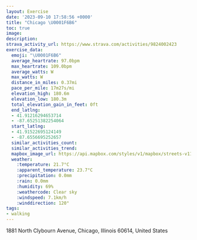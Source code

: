 ```yaml
---
layout: Exercise
date: '2023-09-10 17:58:56 +0000'
title: "Chicago \U0001F6B6"
toc: true
image:
description:
strava_activity_url: https://www.strava.com/activities/9824002423
exercise_data:
  emoji: "\U0001F6B6"
  average_heartrate: 97.0bpm
  max_heartrate: 109.0bpm
  average_watts: W
  max_watts: W
  distance_in_miles: 0.37mi
  pace_per_mile: 17m27s/mi
  elevation_high: 180.6m
  elevation_low: 180.3m
  total_elevation_gain_in_feet: 0ft
  end_latlng:
  - 41.91216294653714
  - -87.65251382254064
  start_latlng:
  - 41.91522695124149
  - -87.6556695252657
  similar_activities_count:
  similar_activities_trend:
  mapbox_image_url: https://api.mapbox.com/styles/v1/mapbox/streets-v11/static/path-5+787af2-1.0(_ly~Fz__vOt%40kA),pin-s-s+e5b22e(-87.65454,41.9144),pin-s-f+89ae00(-87.65415999999999,41.91413)/auto/800x800?access_token=pk.eyJ1Ijoiam9zaGJlY2ttYW4iLCJhIjoiY205eWR2aDd1MWZ6djJrbXc4a3M0bWZleiJ9.XiG9OWkNcZk2QzjJbxLB4A
  weather:
    :temperature: 21.7°C
    :apparent_temperature: 23.7°C
    :precipitation: 0.0mm
    :rain: 0.0mm
    :humidity: 69%
    :weathercode: Clear sky
    :windspeed: 7.1km/h
    :winddirection: 120°
tags:
- walking
---
```

1881 North Clybourn Avenue, Chicago, Illinois 60614, United States
